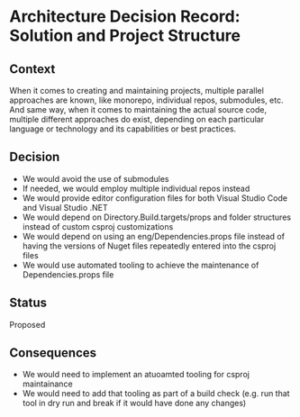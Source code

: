 <!-- Morgan Stanley makes this available to you under the Apache License, Version 2.0 (the "License"). You may obtain a copy of the License at http://www.apache.org/licenses/LICENSE-2.0. See the NOTICE file distributed with this work for additional information regarding copyright ownership. Unless required by applicable law or agreed to in writing, software distributed under the License is distributed on an "AS IS" BASIS, WITHOUT WARRANTIES OR CONDITIONS OF ANY KIND, either express or implied. See the License for the specific language governing permissions and limitations under the License. -->

# Architecture Decision Record: Solution and Project Structure

## Context

When it comes to creating and maintaining projects, multiple parallel 
approaches are known, like monorepo, individual repos, submodules, etc. 
And same way, when it comes to maintaining the actual source code, multiple 
different approaches do exist, depending on each particular language or 
technology and its capabilities or best practices.

## Decision

- We would avoid the use of submodules
- If needed, we would employ multiple individual repos instead
- We would provide editor configuration files for both Visual Studio Code and Visual Studio .NET
- We would depend on Directory.Build.targets/props and folder structures instead of custom csproj customizations
- We would depend on using an eng/Dependencies.props file instead of having the versions of Nuget files
repeatedly entered into the csproj files
- We would use automated tooling to achieve the maintenance of Dependencies.props file

## Status

Proposed

## Consequences

- We would need to implement an atuoamted tooling for csproj maintainance
- We would need to add that tooling as part of a build check (e.g. run that tool in dry run and break if it would 
have done any changes)